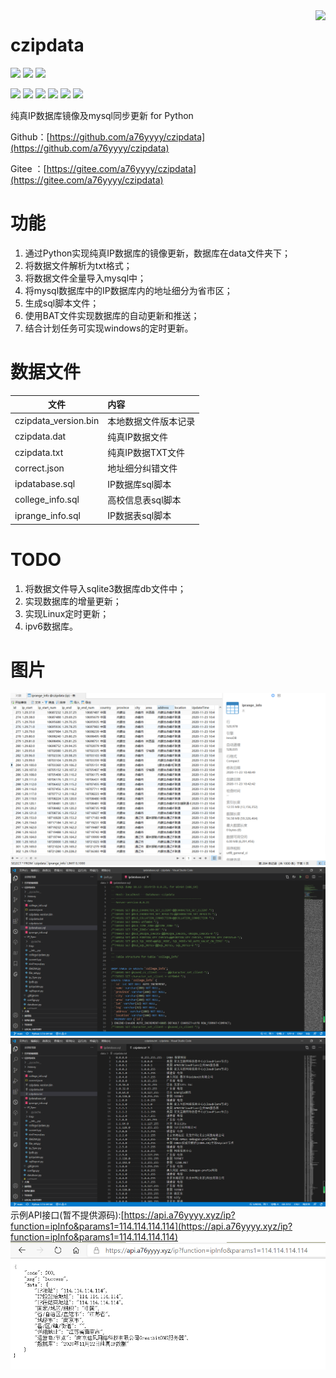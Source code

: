 <img align="right" src="https://github-readme-stats.vercel.app/api?username=a76yyyy&show_icons=true&icon_color=CE1D2D&text_color=718096&bg_color=ffffff&hide_title=true" />

# czipdata

[![](https://img.shields.io/github/stars/a76yyyy/czipdata?style=social)](https://github.com/a76yyyy/czipdata/stargazers) 
[![](https://img.shields.io/github/watchers/a76yyyy/czipdata?style=social)](https://github.com/a76yyyy/czipdata/watchers)
[![](https://img.shields.io/github/forks/a76yyyy/czipdata?style=social)](https://github.com/a76yyyy/czipdata/network/members)

[![](https://img.shields.io/badge/HomePage-a76yyyy-brightgreen)](https://www.a76yyyy.cn) 
[![](https://img.shields.io/github/license/a76yyyy/czipdata)](https://github.com/a76yyyy/czipdata/blob/main/LICENSE) 
[![](https://img.shields.io/github/last-commit/a76yyyy/czipdata)](https://github.com/a76yyyy/czipdata/)
[![](https://img.shields.io/github/commit-activity/m/a76yyyy/czipdata)](https://github.com/a76yyyy/czipdata/)
![](https://img.shields.io/github/repo-size/a76yyyy/czipdata)
![](https://img.shields.io/github/languages/top/a76yyyy/czipdata)

纯真IP数据库镜像及mysql同步更新 for Python

Github：[https://github.com/a76yyyy/czipdata](https://github.com/a76yyyy/czipdata)

Gitee ：[https://gitee.com/a76yyyy/czipdata](https://gitee.com/a76yyyy/czipdata)

# 功能

1. 通过Python实现纯真IP数据库的镜像更新，数据库在data文件夹下；
2. 将数据文件解析为txt格式；
3. 将数据文件全量导入mysql中；
4. 将mysql数据库中的IP数据库内的地址细分为省市区；
5. 生成sql脚本文件；
6. 使用BAT文件实现数据库的自动更新和推送；
7. 结合计划任务可实现windows的定时更新。

# 数据文件

文件 | 内容
---|:---
czipdata_version.bin|本地数据文件版本记录
czipdata.dat|纯真IP数据文件
czipdata.txt|纯真IP数据TXT文件
correct.json|地址细分纠错文件
ipdatabase.sql|IP数据库sql脚本
college_info.sql|高校信息表sql脚本
iprange_info.sql|IP数据表sql脚本

# TODO

1. 将数据文件导入sqlite3数据库db文件中；
2. 实现数据库的增量更新；
3. 实现Linux定时更新；
4. ipv6数据库。

# 图片

![image](pic/mysql.png)
![image](pic/sql.png)
![image](pic/txt.png)
示例API接口(暂不提供源码):[https://api.a76yyyy.xyz/ip?function=ipInfo&params1=114.114.114.114](https://api.a76yyyy.xyz/ip?function=ipInfo&params1=114.114.114.114)
![image](pic/api.png)
